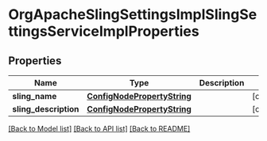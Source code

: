# OrgApacheSlingSettingsImplSlingSettingsServiceImplProperties

## Properties
Name | Type | Description | Notes
------------ | ------------- | ------------- | -------------
**sling_name** | [**ConfigNodePropertyString**](ConfigNodePropertyString.md) |  | [optional] 
**sling_description** | [**ConfigNodePropertyString**](ConfigNodePropertyString.md) |  | [optional] 

[[Back to Model list]](../README.md#documentation-for-models) [[Back to API list]](../README.md#documentation-for-api-endpoints) [[Back to README]](../README.md)


